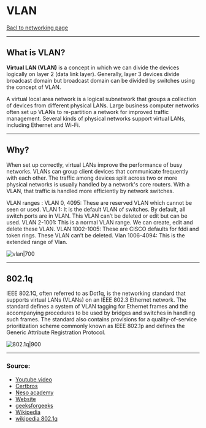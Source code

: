 # VLAN
[Bacl to networking page](Networking.md)
- --
## What is VLAN?
**Virtual LAN (VLAN)** is a concept in which we can divide the devices logically on layer 2 (data link layer). Generally, layer 3 devices divide broadcast domain but broadcast domain can be divided by switches using the concept of VLAN.

A virtual local area network is a logical subnetwork that groups a collection of devices from different physical LANs. Large business computer networks often set up VLANs to re-partition a network for improved traffic management. Several kinds of physical networks support virtual LANs, including Ethernet and Wi-Fi.
- --
## Why?
When set up correctly, virtual LANs improve the performance of busy networks. VLANs can group client devices that communicate frequently with each other. The traffic among devices split across two or more physical networks is usually handled by a network's core routers. With a VLAN, that traffic is handled more efficiently by network switches.

VLAN ranges :
VLAN 0, 4095: These are reserved VLAN which cannot be seen or used.
VLAN 1: It is the default VLAN of switches. By default, all switch ports are in VLAN. This VLAN can’t be deleted or edit but can be used.
VLAN 2-1001: This is a normal VLAN range. We can create, edit and delete these VLAN.
VLAN 1002-1005: These are CISCO defaults for fddi and token rings. These VLAN can’t be deleted.
Vlan 1006-4094: This is the extended range of Vlan.

![vlan|700](https://cyberhoot.com/wp-content/uploads/2020/01/Image12005.gif)
- --
## 802.1q
IEEE 802.1Q, often referred to as Dot1q, is the networking standard that supports virtual LANs (VLANs) on an IEEE 802.3 Ethernet network. The standard defines a system of VLAN tagging for Ethernet frames and the accompanying procedures to be used by bridges and switches in handling such frames. The standard also contains provisions for a quality-of-service prioritization scheme commonly known as IEEE 802.1p and defines the Generic Attribute Registration Protocol.

![802.1q|900](https://upload.wikimedia.org/wikipedia/commons/thumb/0/0e/Ethernet_802.1Q_Insert.svg/1328px-Ethernet_802.1Q_Insert.svg.png)
- --
### Source:
- [Youtube video](https://youtu.be/jC6MJTh9fRE)
- [Certbros](https://youtu.be/A9lMH0ye1HU)
- [Neso academy](https://youtu.be/ez24W5oTU3U)
- [Website](https://www.lifewire.com/virtual-local-area-network-817357)
- [geeksforgeeks](https://www.geeksforgeeks.org/virtual-lan-vlan/)
- [Wikipedia](https://en.wikipedia.org/wiki/Virtual_LAN)
- [wikipedia 802.1q](https://en.wikipedia.org/wiki/IEEE_802.1Q)
